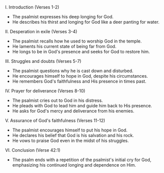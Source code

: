 I. Introduction (Verses 1-2)
- The psalmist expresses his deep longing for God.
- He describes his thirst and longing for God like a deer panting for water.

II. Desperation in exile (Verses 3-4)
- The psalmist recalls how he used to worship God in the temple.
- He laments his current state of being far from God.
- He longs to be in God's presence and seeks for God to restore him.

III. Struggles and doubts (Verses 5-7)
- The psalmist questions why he is cast down and disturbed.
- He encourages himself to hope in God, despite his circumstances.
- He remembers God's faithfulness and His presence in times past.

IV. Prayer for deliverance (Verses 8-10)
- The psalmist cries out to God in his distress.
- He pleads with God to lead him and guide him back to His presence.
- He asks for God's mercy and deliverance from his enemies.

V. Assurance of God's faithfulness (Verses 11-12)
- The psalmist encourages himself to put his hope in God.
- He declares his belief that God is his salvation and his rock.
- He vows to praise God even in the midst of his struggles.

VI. Conclusion (Verse 42:1)
- The psalm ends with a repetition of the psalmist's initial cry for God, emphasizing his continued longing and dependence on Him.